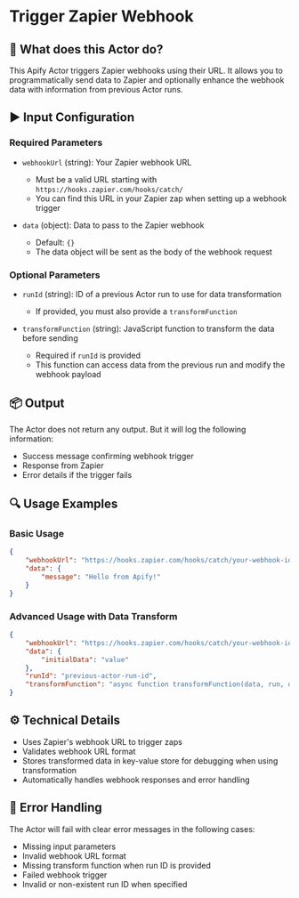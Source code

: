 # Trigger Zapier Webhook

## 🤖 What does this Actor do?

This Apify Actor triggers Zapier webhooks using their URL. It allows you to programmatically send data to Zapier and optionally enhance the webhook data with information from previous Actor runs.

## ▶️ Input Configuration

### Required Parameters

- `webhookUrl` (string): Your Zapier webhook URL
  - Must be a valid URL starting with `https://hooks.zapier.com/hooks/catch/`
  - You can find this URL in your Zapier zap when setting up a webhook trigger

- `data` (object): Data to pass to the Zapier webhook
  - Default: `{}`
  - The data object will be sent as the body of the webhook request

### Optional Parameters

- `runId` (string): ID of a previous Actor run to use for data transformation
  - If provided, you must also provide a `transformFunction`

- `transformFunction` (string): JavaScript function to transform the data before sending
  - Required if `runId` is provided
  - This function can access data from the previous run and modify the webhook payload

## 📦 Output

The Actor does not return any output. But it will log the following information:

- Success message confirming webhook trigger
- Response from Zapier
- Error details if the trigger fails

## 🔍 Usage Examples

### Basic Usage

```json
{
    "webhookUrl": "https://hooks.zapier.com/hooks/catch/your-webhook-id",
    "data": {
        "message": "Hello from Apify!"
    }
}
```

### Advanced Usage with Data Transform

```json
{
    "webhookUrl": "https://hooks.zapier.com/hooks/catch/your-webhook-id",
    "data": {
        "initialData": "value"
    },
    "runId": "previous-actor-run-id",
    "transformFunction": "async function transformFunction(data, run, dataset, keyValueStore) {\n    const datasetData = await dataset.getData();\n    return {\n        ...data,\n        items: datasetData.items\n    };\n}"
}
```

## ⚙️ Technical Details

- Uses Zapier's webhook URL to trigger zaps
- Validates webhook URL format
- Stores transformed data in key-value store for debugging when using transformation
- Automatically handles webhook responses and error handling

## 🚨 Error Handling

The Actor will fail with clear error messages in the following cases:

- Missing input parameters
- Invalid webhook URL format
- Missing transform function when run ID is provided
- Failed webhook trigger
- Invalid or non-existent run ID when specified
